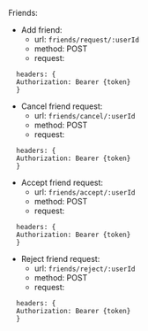 Friends: 
  - Add friend:
    +  url: ```friends/request/:userId```
    +  method: POST
    +  request:
```
  headers: {
  Authorization: Bearer {token}
  }
```

  - Cancel friend request:
    +  url: ```friends/cancel/:userId```
    +  method: POST
    +  request:
```
  headers: {
  Authorization: Bearer {token}
  }
```

  - Accept friend request:
    +  url: ```friends/accept/:userId```
    +  method: POST
    +  request:
```
  headers: {
  Authorization: Bearer {token}
  }
```

  - Reject friend request:
    +  url: ```friends/reject/:userId```
    +  method: POST
    +  request:
```
  headers: {
  Authorization: Bearer {token}
  }
```
